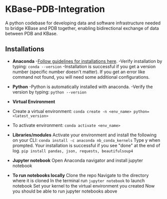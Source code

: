 # KBase-PDB-Integration


A python codebase for developing data and software infrastructure needed to bridge KBase and PDB together, enabling bidirectional exchange of data between PDB and KBase.


## Installations

- **Anaconda**
-[Follow guidelines for installations here](https://www.anaconda.com/products/individual).
-Verify installation by typing: `conda --version`
-Installation is successful if you get a version number (specific number doesn't matter). If you get an error like command not found, you will need some additional configurations.

- **Python**
-Python is automatically installed with anaconda.
-Verify the version by typing: `python --version`

- **Virtual Environment**
- Create a virtual environment: `conda create -n <env_name> python=<latest_version>`
- To activate environment: `conda activate <env_name>`

- **Libraries/modules**
Activate your environment and install the following on your CLI: `conda install -c anaconda nb_conda_kernels`
Type y when prompted.
Your installation is successful if you see "done" at the end of log.
`pip install pandas, json, requests, beautifulsoup4`

- **Jupyter notebook**
Open Anaconda navigator and install jupyter notebook

- **To run notebooks locally**
Clone the repo
Navigate to the directory where it is cloned
In the terminal run `jupyter notebook` to launch notebook
Set your kernel to the virtual environment you created 
Now you should be able to run jupyter notebooks above

